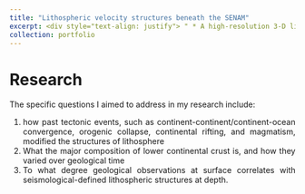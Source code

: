 ```yaml
---
title: "Lithospheric velocity structures beneath the SENAM"
excerpt: <div style="text-align: justify"> " * A high-resolution 3-D lithospheric velocity model from the oceanic side to the continental interior of the SENAM, using a novel approach combining with multi-modal dispersion curve inversion and full-wave ambient noise tomography <br> </div>  </img src='https://conli87.github.io/congli.github.io/images/Fig1.png'>"
collection: portfolio
---
```


Research
======
<div style="text-align: justify"> The specific questions I aimed to address in my research include:<br>

1. how past tectonic events, such as continent-continent/continent-ocean convergence, orogenic collapse, continental rifting, and magmatism, modified the structures of lithosphere <br>
2. What the major composition of lower continental crust is, and how they varied over geological time<br> 
3. To what degree geological observations at surface correlates with seismological-defined lithospheric structures at depth.</div> <br>
